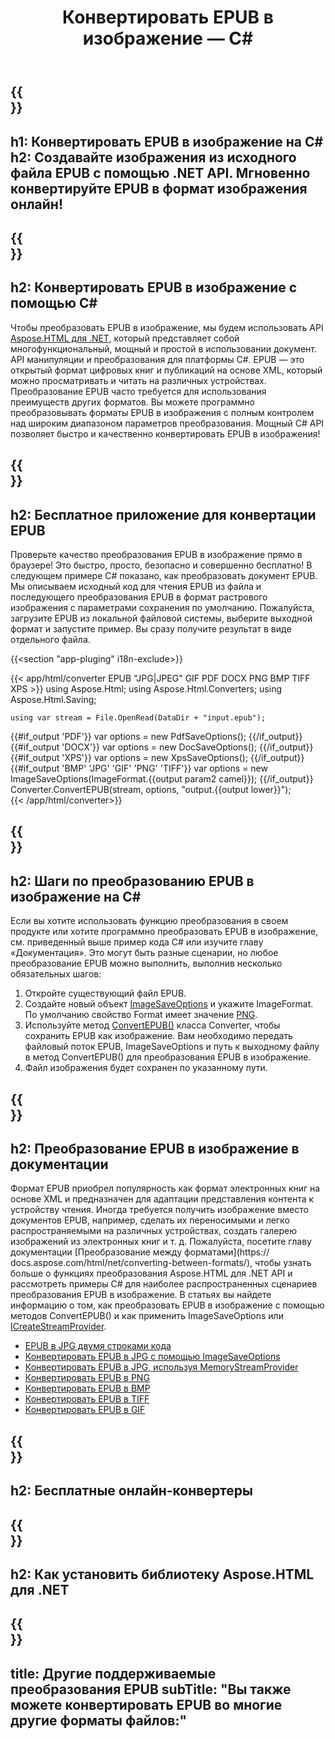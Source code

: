 ﻿---
translation: true
template: /templates/_template-conversion-child.md
title: Конвертировать EPUB в изображение — C#
description: Пример кода C# для преобразования EPUB в изображение. Попробуйте онлайн-конвертер EPUB в изображения бесплатно!
url: /net/conversion/epub-to-image/
family: html
platformtag: net
feature: conversion
informat: EPUB
outformat: "Image"
otherformats: PDF DOCX XPS JPEG BMP GIF PNG TIFF
---

{{<section banner>}}
---
h1: Конвертировать EPUB в изображение на C#
h2: Создавайте изображения из исходного файла EPUB с помощью .NET API. Мгновенно конвертируйте EPUB в формат изображения онлайн!
---

{{<section overview>}}
---
h2: Конвертировать EPUB в изображение с помощью C#
---

Чтобы преобразовать EPUB в изображение, мы будем использовать API [Aspose.HTML для .NET](https://products.aspose.com/html/net/), который представляет собой многофункциональный, мощный и простой в использовании документ. API манипуляции и преобразования для платформы C#. EPUB — это открытый формат цифровых книг и публикаций на основе XML, который можно просматривать и читать на различных устройствах. Преобразование EPUB часто требуется для использования преимуществ других форматов. Вы можете программно преобразовывать форматы EPUB в изображения с полным контролем над широким диапазоном параметров преобразования. Мощный C# API позволяет быстро и качественно конвертировать EPUB в изображения!

{{<section demos>}}
---
h2: Бесплатное приложение для конвертации EPUB
---

Проверьте качество преобразования EPUB в изображение прямо в браузере! Это быстро, просто, безопасно и совершенно бесплатно! В следующем примере C# показано, как преобразовать документ EPUB. Мы описываем исходный код для чтения EPUB из файла и последующего преобразования EPUB в формат растрового изображения с параметрами сохранения по умолчанию. Пожалуйста, загрузите EPUB из локальной файловой системы, выберите выходной формат и запустите пример. Вы сразу получите результат в виде отдельного файла.

{{<section "app-pluging" i18n-exclude>}}

{{< app/html/converter EPUB "JPG|JPEG" GIF PDF DOCX PNG BMP TIFF XPS >}}
using Aspose.Html;
using Aspose.Html.Converters;
using Aspose.Html.Saving;

    using var stream = File.OpenRead(DataDir + "input.epub");
{{#if_output 'PDF'}}
    var options = new PdfSaveOptions();
{{/if_output}}
{{#if_output 'DOCX'}}
    var options = new DocSaveOptions();
{{/if_output}}
{{#if_output 'XPS'}}
    var options = new XpsSaveOptions();
{{/if_output}}
{{#if_output 'BMP' 'JPG' 'GIF' 'PNG' 'TIFF'}}
    var options = new ImageSaveOptions(ImageFormat.{{output param2 camel}});
{{/if_output}}
    Converter.ConvertEPUB(stream, options, "output.{{output lower}}");   
{{< /app/html/converter>}}


{{<section steps>}}
---
h2: Шаги по преобразованию EPUB в изображение на C#
---

Если вы хотите использовать функцию преобразования в своем продукте или хотите программно преобразовать EPUB в изображение, см. приведенный выше пример кода C# или изучите главу «Документация». Это могут быть разные сценарии, но любое преобразование EPUB можно выполнить, выполнив несколько обязательных шагов:

1. Откройте существующий файл EPUB.
1. Создайте новый объект [ImageSaveOptions](https://reference.aspose.com/html/net/aspose.html.saving/imagesaveoptions/) и укажите ImageFormat. По умолчанию свойство Format имеет значение [PNG](https://reference.aspose.com/html/net/aspose.html.rendering.image/imageformat/).
1. Используйте метод [ConvertEPUB()](https://reference.aspose.com/html/net/aspose.html.converters.converter/convertepub/) класса Converter, чтобы сохранить EPUB как изображение. Вам необходимо передать файловый поток EPUB, ImageSaveOptions и путь к выходному файлу в метод ConvertEPUB() для преобразования EPUB в изображение.
1. Файл изображения будет сохранен по указанному пути.

{{<section documentation>}}
---
h2: Преобразование EPUB в изображение в документации
---

Формат EPUB приобрел популярность как формат электронных книг на основе XML и предназначен для адаптации представления контента к устройству чтения. Иногда требуется получить изображение вместо документов EPUB, например, сделать их переносимыми и легко распространяемыми на различных устройствах, создать галерею изображений из электронных книг и т. д. Пожалуйста, посетите главу документации [Преобразование между форматами](https:// docs.aspose.com/html/net/converting-between-formats/), чтобы узнать больше о функциях преобразования Aspose.HTML для .NET API и рассмотреть примеры C# для наиболее распространенных сценариев преобразования EPUB в изображение. В статьях вы найдете информацию о том, как преобразовать EPUB в изображение с помощью методов ConvertEPUB() и как применить ImageSaveOptions или [ICreateStreamProvider](https://reference.aspose.com/html/net/aspose.html.io/icreatestreamprovider).

  - <a href="https://docs.aspose.com/html/net/converting-between-formats/epub-to-jpg/#epub-to-jpg-by-two-lines-of-code" target="_blank">EPUB в JPG двумя строками кода</a>
  - <a href="https://docs.aspose.com/html/net/converting-between-formats/epub-to-jpg/#convert-epub-to-jpg-using-imagesaveoptions" target="_blank" >Конвертировать EPUB в JPG с помощью ImageSaveOptions</a>
  - <a href="https://docs.aspose.com/html/net/converting-between-formats/epub-to-jpg/#output-stream-providers" target="_blank">Конвертировать EPUB в JPG, используя MemoryStreamProvider</a>
  - <a href="https://docs.aspose.com/html/net/converting-between-formats/epub-to-png/" target="_blank">Конвертировать EPUB в PNG</a>
  - <a href="https://docs.aspose.com/html/net/converting-between-formats/epub-to-bmp/" target="_blank">Конвертировать EPUB в BMP</a>
  - <a href="https://docs.aspose.com/html/net/converting-between-formats/epub-to-tiff/" target="_blank">Конвертировать EPUB в TIFF</a>
  - <a href="https://docs.aspose.com/html/net/converting-between-formats/epub-to-gif/" target="_blank">Конвертировать EPUB в GIF</a>


{{<section online-converters>}}
---
h2: Бесплатные онлайн-конвертеры
---

{{<section get-started>}}
---
h2: Как установить библиотеку Aspose.HTML для .NET
---

{{<section other-conversions>}}
---
title: Другие поддерживаемые преобразования EPUB
subTitle: "Вы также можете конвертировать EPUB во многие другие форматы файлов:"
---